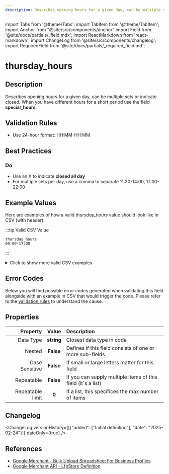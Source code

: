 ```yaml
---
description: Describes opening hours for a given day, can be multiple sets or indicate closed. When you have different hours for a short period use the field **special_hours**.
---
```


import Tabs from '@theme/Tabs';
import TabItem from '@theme/TabItem';
import Anchor from "@site/src/components/anchor"
import Field from '@site/docs/partials/_field.mdx';
import ReactMarkdown from 'react-markdown';
import ChangeLog from '@site/src/components/changelog';
import RequiredField from '@site/docs/partials/_required_field.md';

# thursday_hours

<RequiredField/>

## Description

Describes opening hours for a given day, can be multiple sets or indicate closed. When you have different hours for a short period use the field **special_hours**.






## Validation Rules

- Use 24-hour format: HH:MM-HH:MM


## Best Practices


### Do

- Use an X to indicate **closed all day**
- For multiple sets per day, use a comma to separate 11:30-14:00, 17:00-22:00





## Example Values

Here are examples of how a valid *thursday_hours* value  should look like in CSV (with header).

:::tip Valid CSV Value

```csv
thursday_hours
09:00-17:00
```

:::

<details>
  <summary>Click to show more valid CSV examples</summary>
  <div>

```csv
thursday_hours
09:00-17:00
```

```csv
thursday_hours
"11:30-14:00, 17:00-22:00"
```

```csv
thursday_hours
18:00-02:00
```

```csv
thursday_hours
X
```

```csv
thursday_hours
""
```

```csv
thursday_hours
00:00-24:00
```


  </div>
</details>

## Error Codes

Below you will find possible error codes generated when validating this field alongside with an example in CSV that would trigger the code. Please refer to the [validation rules](#validation-rules) to understand the cause.



## Properties

|     **Property** |         **Value**          | **Description**                                              |
|-----------------:|:--------------------------:|:-------------------------------------------------------------|
|        Data Type |    **string**     | Closest data type in code                                    |
|           Nested |      **False**      | Defines if this field consists of one or more sub-fields     |
|   Case Sensitive |  **False**  | If small or large letters matter for this field              |
|       Repeatable |    **False**    | If you can supply multiple items of this field (it´s a list) |
| Repeatable limit | **0** | If a list, this specifices the max number of items           |

## Changelog
<ChangeLog versionHistory={[{"added": ["Initial definition"], "date": "2025-02-24"}]} dateOnly={true} />

## References
- [Google Merchant - Bulk Upload Spreadsheet For Business Profiles](https://support.google.com/business/answer/3370250?hl=en&sjid=9926158084056215740-EU)
- [Google Merchant API - LfpStore Definition](https://developers.google.com/merchant/api/reference/rest/lfp_v1beta/accounts.lfpStores#LfpStore)
